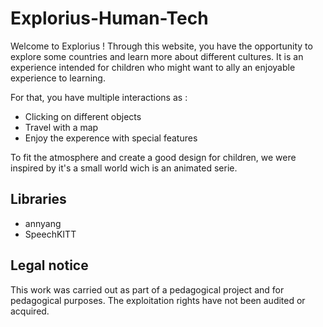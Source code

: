 # Explorius-Human-Tech
Welcome to Explorius ! 
Through this website, you have the opportunity to explore some countries and learn more about different cultures. It is an experience intended for children who might want to ally an enjoyable experience to learning.

For that, you have multiple interactions as : 
 - Clicking on different objects
 - Travel with a map
 - Enjoy the experence with special features

To fit the atmosphere and create a good design for children, we were inspired by it's a small world wich is an animated serie.

## Libraries 
 - annyang
 - SpeechKITT

## Legal notice
This work was carried out as part of a pedagogical project and for pedagogical purposes. The exploitation rights have not been audited or acquired.
